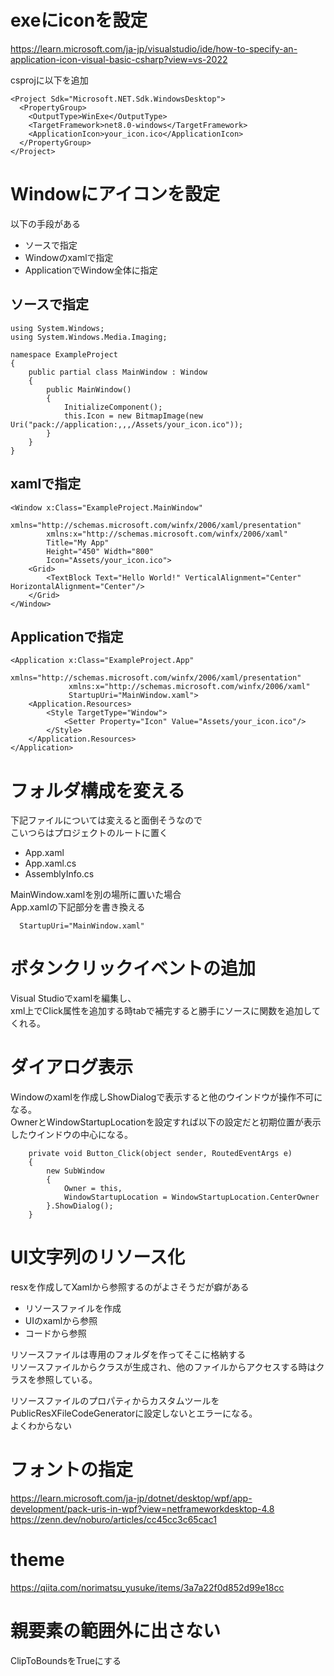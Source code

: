 # exeにiconを設定

https://learn.microsoft.com/ja-jp/visualstudio/ide/how-to-specify-an-application-icon-visual-basic-csharp?view=vs-2022

csprojに以下を追加
```
<Project Sdk="Microsoft.NET.Sdk.WindowsDesktop">
  <PropertyGroup>
    <OutputType>WinExe</OutputType>
    <TargetFramework>net8.0-windows</TargetFramework>
    <ApplicationIcon>your_icon.ico</ApplicationIcon>
  </PropertyGroup>
</Project>
```

# Windowにアイコンを設定

以下の手段がある
- ソースで指定
- Windowのxamlで指定
- ApplicationでWindow全体に指定

## ソースで指定
```
using System.Windows;
using System.Windows.Media.Imaging;

namespace ExampleProject
{
    public partial class MainWindow : Window
    {
        public MainWindow()
        {
            InitializeComponent();
            this.Icon = new BitmapImage(new Uri("pack://application:,,,/Assets/your_icon.ico"));
        }
    }
}
```
## xamlで指定
```
<Window x:Class="ExampleProject.MainWindow"
        xmlns="http://schemas.microsoft.com/winfx/2006/xaml/presentation"
        xmlns:x="http://schemas.microsoft.com/winfx/2006/xaml"
        Title="My App"
        Height="450" Width="800"
        Icon="Assets/your_icon.ico">
    <Grid>
        <TextBlock Text="Hello World!" VerticalAlignment="Center" HorizontalAlignment="Center"/>
    </Grid>
</Window>
```
## Applicationで指定
```
<Application x:Class="ExampleProject.App"
             xmlns="http://schemas.microsoft.com/winfx/2006/xaml/presentation"
             xmlns:x="http://schemas.microsoft.com/winfx/2006/xaml"
             StartupUri="MainWindow.xaml">
    <Application.Resources>
        <Style TargetType="Window">
            <Setter Property="Icon" Value="Assets/your_icon.ico"/>
        </Style>
    </Application.Resources>
</Application>
```


# フォルダ構成を変える

下記ファイルについては変えると面倒そうなので  
こいつらはプロジェクトのルートに置く
- App.xaml
- App.xaml.cs
- AssemblyInfo.cs

MainWindow.xamlを別の場所に置いた場合  
App.xamlの下記部分を書き換える  

```
  StartupUri="MainWindow.xaml"
```

# ボタンクリックイベントの追加

Visual Studioでxamlを編集し、  
xml上でClick属性を追加する時tabで補完すると勝手にソースに関数を追加してくれる。

# ダイアログ表示

Windowのxamlを作成しShowDialogで表示すると他のウインドウが操作不可になる。  
OwnerとWindowStartupLocationを設定すれば以下の設定だと初期位置が表示したウインドウの中心になる。
```
    private void Button_Click(object sender, RoutedEventArgs e)
    {
        new SubWindow
        {
            Owner = this,
            WindowStartupLocation = WindowStartupLocation.CenterOwner
        }.ShowDialog();
    }
```

# UI文字列のリソース化

resxを作成してXamlから参照するのがよさそうだが癖がある

- リソースファイルを作成
- UIのxamlから参照
- コードから参照

リソースファイルは専用のフォルダを作ってそこに格納する  
リソースファイルからクラスが生成され、他のファイルからアクセスする時はクラスを参照している。  

リソースファイルのプロパティからカスタムツールを  
PublicResXFileCodeGeneratorに設定しないとエラーになる。  
よくわからない

# フォントの指定
https://learn.microsoft.com/ja-jp/dotnet/desktop/wpf/app-development/pack-uris-in-wpf?view=netframeworkdesktop-4.8
https://zenn.dev/noburo/articles/cc45cc3c65cac1


# theme
https://qiita.com/norimatsu_yusuke/items/3a7a22f0d852d99e18cc

# 親要素の範囲外に出さない

ClipToBoundsをTrueにする
